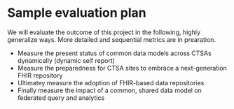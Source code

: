 # Sample evaluation plan

We will evaluate the outcome of this project in the following, highly generalize ways.  More detailed and sequential metrics are in prearation.

- Measure the present status of common data models across CTSAs dynamically (dynamic self report)
- Measure the preparedness for CTSA sites to embrace a next-generation FHIR repository
- Ultimatey measure the adoption of FHIR-based data repositories
- Finally measure the impact of a common, shared data model on federated query and analytics
